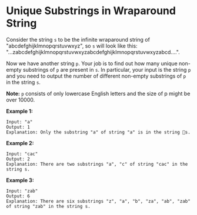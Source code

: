 # Unique Substrings in Wraparound String

Consider the string `s` to be the infinite wraparound string of "abcdefghijklmnopqrstuvwxyz", so `s` will look like this: "...zabcdefghijklmnopqrstuvwxyzabcdefghijklmnopqrstuvwxyzabcd....".

Now we have another string `p`. Your job is to find out how many unique non-empty substrings of `p` are present in `s`. In particular, your input is the string `p` and you need to output the number of different non-empty substrings of `p` in the string `s`.

__Note:__ `p` consists of only lowercase English letters and the size of p might be over 10000.

__Example 1:__

```
Input: "a"
Output: 1
Explanation: Only the substring "a" of string "a" is in the string s.
```

__Example 2:__

```
Input: "cac"
Output: 2
Explanation: There are two substrings "a", "c" of string "cac" in the string s.
```

__Example 3:__

```
Input: "zab"
Output: 6
Explanation: There are six substrings "z", "a", "b", "za", "ab", "zab" of string "zab" in the string s.
```
